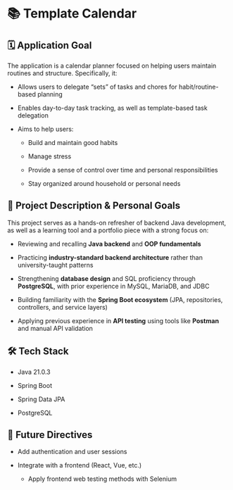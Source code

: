 
# 📚 Template Calendar


## 🗓️ Application Goal
The application is a calendar planner focused on helping users maintain routines and structure. Specifically, it:

- Allows users to delegate “sets” of tasks and chores for habit/routine-based planning

- Enables day-to-day task tracking, as well as template-based task delegation

- Aims to help users:

    - Build and maintain good habits

    - Manage stress

    - Provide a sense of control over time and personal responsibilities

    - Stay organized around household or personal needs


## 🧩 Project Description & Personal Goals
This project serves as a hands-on refresher of backend Java development, as well as a learning tool and a portfolio piece with a strong focus on:

- Reviewing and recalling **Java backend** and **OOP fundamentals**

- Practicing **industry-standard backend architecture** rather than university-taught patterns

- Strengthening **database design** and SQL proficiency through **PostgreSQL**, with prior experience in MySQL, MariaDB, and JDBC

- Building familiarity with the **Spring Boot ecosystem** (JPA, repositories, controllers, and service layers)

- Applying previous experience in **API testing** using tools like **Postman** and manual API validation


## 🛠️ Tech Stack
- Java 21.0.3

- Spring Boot

- Spring Data JPA

- PostgreSQL



##  📌 Future Directives

- Add authentication and user sessions

- Integrate with a frontend (React, Vue, etc.)

    - Apply frontend web testing methods with Selenium



